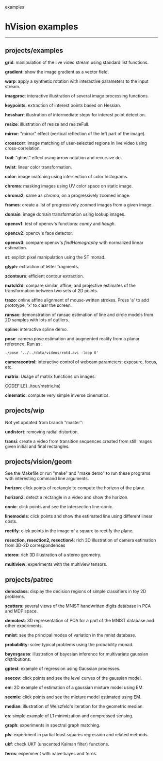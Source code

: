 examples

# hVision examples

- - -

## projects/examples

**grid**: manipulation of the live video stream using standard list functions.

**gradient**: show the image gradient as a vector field.

**warp**: apply a synthetic rotation with interactive parameters to the input stream.

**imagproc**: interactive illustration of several image processing functions.

**keypoints**: extraction of interest points based on Hessian.

**hessharr**: illustration of intermediate steps for interest point detection.

**resize**: illustration of resize and resizeFull.

**mirror**: "mirror" effect (vertical reflection of the left part of the image).

**crosscorr**: image matching of user-selected regions in live video using cross-correlation.

**trail**: "ghost" effect using arrow notation and recursive do.

**twist**: linear color transformation.

**color**: image matching using intersection of color histograms.

**chroma**: masking images using UV color space on static image.

**chroma2**: same as *chroma*, on a progressively zoomed image.

**frames**: create a list of progressively zoomed images from a given image.

**domain**: image domain transformation using lookup images.

**opencv1**: test of opencv's functions: *canny* and *hough*.

**opencv2**: opencv's face detector.

**opencv3**: compare opencv's *findHomography* with normalized linear estimation.

**st**: explicit pixel manipulation using the ST monad.

**glyph**: extraction of letter fragments.

**zcontours**: efficient contour extraction.

**match2d**: compare similar, affine, and projective estimates of the transformation between two sets of 2D points.

**trazo**: online affine alignment of mouse-written strokes. Press 'a' to add prototype, 'x' to clear the screen.

**ransac**: demonstration of ransac estimation of line and circle models from 2D samples with lots of outliers.

**spline**: interactive spline demo.

**pose**: camera pose estimation and augmented reality from a planar reference. Run as:

    ./pose '../../data/videos/rot4.avi -loop 0'

**cameracontrol**: interactive control of webcam parameters: exposure, focus, etc.

**matrix**: Usage of matrix functions on images:

CODEFILE(../tour/matrix.hs)

**cinematic**: compute very simple inverse cinematics.

## projects/wip

Not yet updated from branch "master":

**undistort**: removing radial distortion.

**transi**: create a video from transition sequences created from still images given initial and final rectangles.


## projects/vision/geom

See the Makefile or run "make" and "make demo" to run these programs with interesting command line arguments.

**horizon**: click points of rectangle to compute the horizon of the plane. 

**horizon2**: detect a rectangle in a video and show the horizon.

**conic**: click points and see the intersection line-conic.

**linemodels**: click points and show the estimated line using different linear costs.

**rectify**: click points in the image of a square to rectify the plane.

**resection, resection2, resection4**: rich 3D illustration of camera estimation from 3D-2D correspondences

**stereo**: rich 3D illustration of a stereo geometry.

**multiview**: experiments with the multiview tensors.

## projects/patrec

**democlass**: display the decision regions of simple classifiers in toy 2D problems.

**scatters**: several views of the MNIST handwritten digits database in PCA and MDF space.

**demotest**: 3D representation of PCA for a part of the MNIST database and other experiments.

**mnist**: see the principal modes of variation in the mnist database.

**probability**: solve typical problems using the probability monad.

**bayesgauss**: illustration of bayesian inference for multivariate gaussian distributions. 

**gptest**: example of regression using Gaussian processes.

**seecov**: click points and see the level curves of the gaussian model.

**em**: 2D example of estimation of a gaussian mixture model using EM.

**seemix**: click points and see the mixture model estimated using EM.

**median**: illustration of Weiszfeld's iteration for the geometric median.

**cs**: simple example of L1 minimization and compressed sensing.

**graph**: experiments in spectral graph matching.

**pls**: experiment in partial least squares regression and related methods.

**ukf**: check UKF (unscented Kalman filter) functions.

**ferns**: experiment with naive bayes and ferns.

